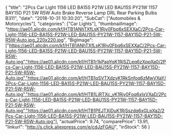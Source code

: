{
	"title": "2Pcs Car Light 1156 LED BA15S P21W LED BAU15S PY21W 1157 BAY15D P21 5W R5W Auto Brake Reverse Lamp DRL Rear Parking Bulbs B311",
	"date": "2018-10-31 10:30:20",
	"SubCat": ["Automobiles & Motorcycles"],
	"categories": ["Car Lights"],
	"thumbnailImage": "https://ae01.alicdn.com/kf/HTB1ANhTXfLsK1Rjy0Fbq6xSEXXaC/2Pcs-Car-Light-1156-LED-BA15S-P21W-LED-BAU15S-PY21W-1157-BAY15D-P21-5W-R5W-Auto.jpg_220x220.jpg",
	"BigImage": ["https://ae01.alicdn.com/kf/HTB1ANhTXfLsK1Rjy0Fbq6xSEXXaC/2Pcs-Car-Light-1156-LED-BA15S-P21W-LED-BAU15S-PY21W-1157-BAY15D-P21-5W-R5W-Auto.jpg","https://ae01.alicdn.com/kf/HTB1r1kPapYqK1RjSZLeq6zXppXa0/2Pcs-Car-Light-1156-LED-BA15S-P21W-LED-BAU15S-PY21W-1157-BAY15D-P21-5W-R5W-Auto.jpg","https://ae01.alicdn.com/kf/HTB1qSVTXdzvK1RkSnfoq6zMwVXaY/2Pcs-Car-Light-1156-LED-BA15S-P21W-LED-BAU15S-PY21W-1157-BAY15D-P21-5W-R5W-Auto.jpg","https://ae01.alicdn.com/kf/HTB1LiRTXc_vK1Rjy0Foq6xIxVXaD/2Pcs-Car-Light-1156-LED-BA15S-P21W-LED-BAU15S-PY21W-1157-BAY15D-P21-5W-R5W-Auto.jpg","https://ae01.alicdn.com/kf/HTB1PEJTXjDuK1RjSszdq6xGLpXa2/2Pcs-Car-Light-1156-LED-BA15S-P21W-LED-BAU15S-PY21W-1157-BAY15D-P21-5W-R5W-Auto.jpg"],
	"actualPrice": 9.74,
	"comparePrice": 13.91,
	"linkurl": "http://s.click.aliexpress.com/e/cdJzFGAU",
	"inStock": 56
}
